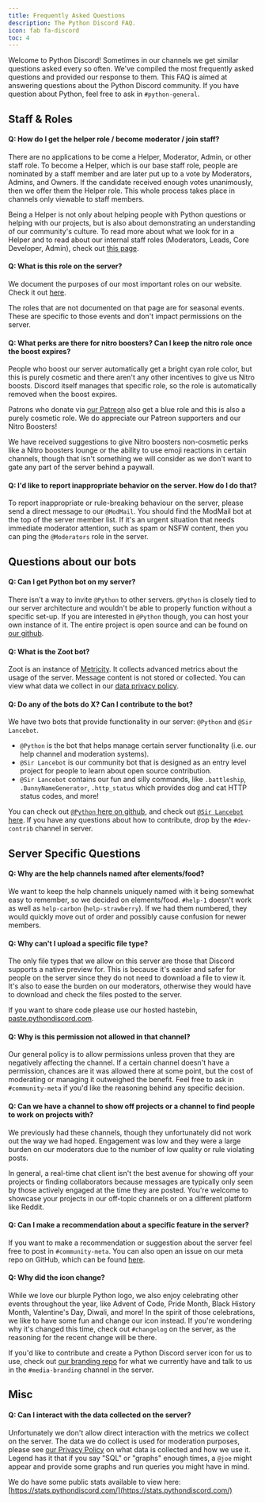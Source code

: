 ```yaml
---
title: Frequently Asked Questions
description: The Python Discord FAQ.
icon: fab fa-discord
toc: 4
---
```


Welcome to Python Discord! Sometimes in our channels we get similar questions asked every so often.
We've compiled the most frequently asked questions and provided our response to them.
This FAQ is aimed at answering questions about the Python Discord community. If you have question about Python, feel free to ask in `#python-general`.

## Staff & Roles

#### **Q: How do I get the helper role / become moderator / join staff?**

There are no applications to be come a Helper, Moderator, Admin, or other staff role.
To become a Helper, which is our base staff role, people are nominated by a staff member and are later put up to a vote by Moderators, Admins, and Owners.
If the candidate received enough votes unanimously, then we offer them the Helper role.
This whole process takes place in channels only viewable to staff members.

Being a Helper is not only about helping people with Python questions or helping with our projects, but is also about demonstrating an understanding of our community's culture.
To read more about what we look for in a Helper and to read about our internal staff roles (Moderators, Leads, Core Developer, Admin), check out [this page](/pages/server-info/roles/).


#### **Q: What is this role on the server?**

We document the purposes of our most important roles on our website. Check it out [here](/pages/server-info/roles/).

The roles that are not documented on that page are for seasonal events. These are specific to those events and don't impact permissions on the server.


#### **Q: What perks are there for nitro boosters? Can I keep the nitro role once the boost expires?**

People who boost our server automatically get a bright cyan role color, but this is purely cosmetic and there aren't any other incentives to give us Nitro boosts.
Discord itself manages that specific role, so the role is automatically removed when the boost expires.

Patrons who donate via [our Patreon](https://www.patreon.com/python_discord) also get a blue role and this is also a purely cosmetic role.
We do appreciate our Patreon supporters and our Nitro Boosters!

We have received suggestions to give Nitro boosters non-cosmetic perks like a Nitro boosters lounge or the ability to use emoji reactions in certain channels, though that isn't something we will consider as we don't want to gate any part of the server behind a paywall.


#### **Q: I'd like to report inappropriate behavior on the server. How do I do that?**

To report inappropriate or rule-breaking behaviour on the server, please send a direct message to our `@ModMail`.
You should find the ModMail bot at the top of the server member list.
If it's an urgent situation that needs immediate moderator attention, such as spam or NSFW content, then you can ping the `@Moderators` role in the server.

## Questions about our bots

#### **Q: Can I get Python bot on my server?**

There isn't a way to invite `@Python` to other servers.
`@Python` is closely tied to our server architecture and wouldn't be able to properly function without a specific set-up.
If you are interested in `@Python` though, you can host your own instance of it.
The entire project is open source and can be found on [our github](https://github.com/python-discord/bot).

#### **Q: What is the Zoot bot?**

Zoot is an instance of [Metricity](https://github.com/python-discord/metricity).
It collects advanced metrics about the usage of the server.
Message content is not stored or collected.
You can view what data we collect in our [data privacy policy](/pages/privacy/).


#### **Q: Do any of the bots do X? Can I contribute to the bot?**

We have two bots that provide functionality in our server: `@Python` and `@Sir Lancebot`.

* `@Python` is the bot that helps manage certain server functionality (i.e. our help channel and moderation systems).
* `@Sir Lancebot` is our community bot that is designed as an entry level project for people to learn about open source contribution.
* `@Sir Lancebot` contains our fun and silly commands, like `.battleship`, `.BunnyNameGenerator`, `.http_status` which provides dog and cat HTTP status codes, and more!

You can check out [`@Python` here on github](https://github.com/python-discord/bot), and check out [`@Sir Lancebot` here](https://github.com/python-discord/sir-lancebot).
If you have any questions about how to contribute, drop by the `#dev-contrib` channel in server.

## Server Specific Questions

#### **Q: Why are the help channels named after elements/food?**

We want to keep the help channels uniquely named with it being somewhat easy to remember, so we decided on elements/food. `#help-1` doesn't work as well as `help-carbon` (`help-strawberry`).
If we had them numbered, they would quickly move out of order and possibly cause confusion for newer members.


#### **Q: Why can't I upload a specific file type?**

The only file types that we allow on this server are those that Discord supports a native preview for.
This is because it's easier and safer for people on the server since they do not need to download a file to view it.
It's also to ease the burden on our moderators, otherwise they would have to download and check the files posted to the server.

If you want to share code please use our hosted hastebin, [paste.pythondiscord.com](http://paste.pythondiscord.com).


#### **Q: Why is this permission not allowed in that channel?**

Our general policy is to allow permissions unless proven that they are negatively affecting the channel.
If a certain channel doesn't have a permission, chances are it was allowed there at some point, but the cost of moderating or managing it outweighed the benefit.
Feel free to ask in `#community-meta` if you'd like the reasoning behind any specific decision.


#### **Q: Can we have a channel to show off projects or a channel to find people to work on projects with?**

We previously had these channels, though they unfortunately did not work out the way we had hoped.
Engagement was low and they were a large burden on our moderators due to the number of low quality or rule violating posts.

In general, a real-time chat client isn't the best avenue for showing off your projects or finding collaborators because messages are typically only seen by those actively engaged at the time they are posted.
You're welcome to showcase your projects in our off-topic channels or on a different platform like Reddit.


#### **Q: Can I make a recommendation about a specific feature in the server?**

If you want to make a recommendation or suggestion about the server feel free to post in `#community-meta`.
You can also open an issue on our meta repo on GitHub, which can be found [here](https://github.com/python-discord/meta).


#### **Q: Why did the icon change?**

While we love our blurple Python logo, we also enjoy celebrating other events throughout the year, like Advent of Code, Pride Month, Black History Month, Valentine's Day, Diwali, and more! In the spirit of those celebrations, we like to have some fun and change our icon instead.
If you're wondering why it's changed this time, check out `#changelog` on the server, as the reasoning for the recent change will be there.

If you'd like to contribute and create a Python Discord server icon for us to use, check out [our branding repo](https://github.com/python-discord/branding) for what we currently have and talk to us in the `#media-branding` channel in the server.

## Misc

#### **Q: Can I interact with the data collected on the server?**

Unfortunately we don't allow direct interaction with the metrics we collect on the server.
The data we do collect is used for moderation purposes, please see [our Privacy Policy](/pages/privacy/) on what data is collected and how we use it.
Legend has it that if you say "SQL" or "graphs" enough times, a `@joe` might appear and provide some graphs and run queries you might have in mind.

We do have some public stats available to view here: [https://stats.pythondiscord.com/](https://stats.pythondiscord.com/)
